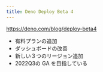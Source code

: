 ```yaml
---
title: Deno Deploy Beta 4
---
```


https://deno.com/blog/deploy-beta4

- 有料プランの追加
- ダッシュボードの改善
- 新しい３つのリージョン追加
- 2022Q3の GA を目指している

